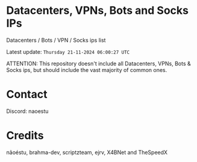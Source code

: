 # Datacenters, VPNs, Bots and Socks IPs
 
Datacenters / Bots / VPN / Socks ips list

Latest update: `Thursday 21-11-2024 06:00:27 UTC` 

ATTENTION: This repository doesn't include all Datacenters, VPNs, Bots & Socks ips, 
but should include the vast majority of common ones.

# Contact
Discord: naoestu

# Credits
nãoéstu, brahma-dev, scriptzteam, ejrv, X4BNet and TheSpeedX
